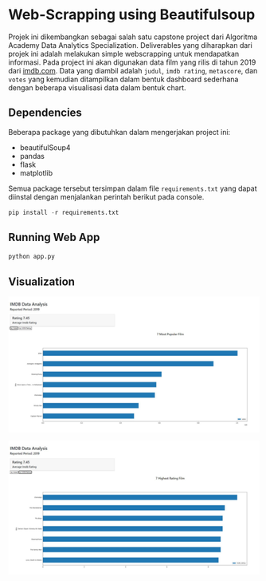 # Web-Scrapping using Beautifulsoup

Projek ini dikembangkan sebagai salah satu capstone project dari Algoritma Academy Data Analytics Specialization. Deliverables yang diharapkan dari projek ini adalah melakukan simple webscrapping untuk mendapatkan informasi. Pada project ini akan digunakan data film yang rilis di tahun 2019 dari [imdb.com](imdb.com/search/title/?release_date=2019-01-01,2019-12-31). Data yang diambil adalah `judul`, `imdb rating`, `metascore`, dan `votes` yang kemudian ditampilkan dalam bentuk dashboard sederhana dengan beberapa visualisasi data dalam bentuk chart.

## Dependencies

Beberapa package yang dibutuhkan dalam mengerjakan project ini:

- beautifulSoup4
- pandas
- flask
- matplotlib

Semua package tersebut tersimpan dalam file `requirements.txt` yang dapat diinstal dengan menjalankan perintah berikut pada console.

```python
pip install -r requirements.txt
```

## Running Web App

```python
python app.py
```

## Visualization

![First Page](assets/first_page.jpg)

![Second Page](assets/second_page.jpg)